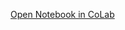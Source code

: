 

[Open Notebook in CoLab](https://colab.research.google.com/github/Mjrovai/UNIFEI-IESTI01-TinyML-2021.2/blob/main/00_Curse_Folder/1_Fundamentals/Class_07/TF_Boston_Housing_Regression.ipynb)

